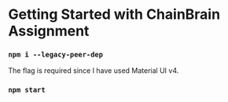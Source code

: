 # Getting Started with ChainBrain Assignment

### `npm i --legacy-peer-dep`
The flag is required since I have used Material UI v4.
### `npm start`
